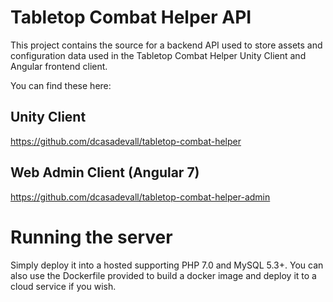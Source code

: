 # Tabletop Combat Helper API

This project contains the source for a backend API used to store assets and configuration data
used in the Tabletop Combat Helper Unity Client and Angular frontend client.

You can find these here:

  ## Unity Client

  https://github.com/dcasadevall/tabletop-combat-helper

  ## Web Admin Client (Angular 7)

  https://github.com/dcasadevall/tabletop-combat-helper-admin
  
# Running the server

Simply deploy it into a hosted supporting PHP 7.0 and MySQL 5.3+.
You can also use the Dockerfile provided to build a docker image and deploy it to a cloud service if you wish.
